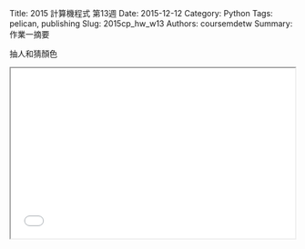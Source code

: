 Title: 2015 計算機程式 第13週
Date: 2015-12-12
Category: Python
Tags: pelican, publishing
Slug: 2015cp_hw_w13
Authors: coursemdetw
Summary: 作業一摘要
                    
抽人和猜顏色

<iframe src="40423104_cp_w13_p.html" width="500" height="300"></iframe>
